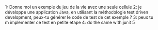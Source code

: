 1:
Donne moi un exemple du jeu de la vie avec une seule cellule
2:
je développe une application Java, en utilisant la méthodologie test driven development, peux-tu générer le code de test de cet exemple ?
3:
peux tu  m implementer ce test en petite etape
4:
do the same with junit 5


